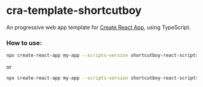 # cra-template-shortcutboy

An progressive web app template for [Create React App](https://github.com/facebook/create-react-app),
using TypeScript.

### How to use:
```sh
npx create-react-app my-app --scripts-version shortcutboy-react-scripts --template shortcutboy
```
or
```sh
npx create-react-app my-app --scripts-version shortcutboy-react-scripts --template cra-template-shortcutboy
```


